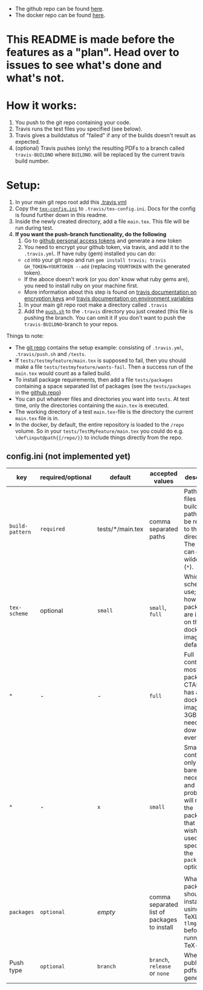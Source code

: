 -   The github repo can be found [here](https://github.com/Strauman/travis-latexbuild/).
-   The docker repo can be found [here](https://hub.docker.com/r/strauman/travis-latexbuild/).

# This README is made before the features as a "plan". Head over to issues to see what's done and what's not.

# How it works:

1.  You push to the git repo containing your code.
2.  Travis runs the test files you specified (see below).
3.  Travis gives a buildstatus of "failed" if any of the builds doesn't result as expected.
4.  (optional) Travis pushes (only) the resulting PDFs to a branch called `travis-BUILDNO` where `BUILDNO`. will be replaced by the current travis build number.

# Setup:

1.  In your main git repo root add this [.travis.yml](https://github.com/Strauman/travis-latexbuild/blob/master/.travis.yml)
2.  Copy the [`tex-config.ini`](https://github.com/Strauman/travis-latexbuild/blob/master/config.ini) to `.travis/tex-config.ini`.
    Docs for the config is found further down in this readme.
3.  Inside the newly created directory, add a file `main.tex`. This file will be run during test.
4.  **If you want the push-branch functionality, do the following**
    1.  Go to  [github personal access tokens](https://github.com/settings/tokens) and generate a new token
    2.  You need to encrypt your github token, via travis, and add it to the `.travis.yml`. If have ruby (gem) installed you can do:
    -   `cd` into your git repo and run `gem install travis; travis GH_TOKEN=YOURTOKEN --add` (replacing `YOURTOKEN` with the generated token).
    -   If the aboce doesn't work (or you don' know what ruby gems are), you need to install ruby on your machine first.
    -   More information about this step is found on [travis documentation on encryption keys](https://docs.travis-ci.com/user/encryption-keys) and [travis documentation on environment variables](https://docs.travis-ci.com/user/environment-variables/#defining-encrypted-variables-in-travisyml)
    1.  In your main git repo root make a directory called `.travis`
    2.  Add the [`push.sh`](https://github.com/Strauman/travis-latexbuild/blob/master/push.sh) to the `.travis` directory you just created (this file is pushing the branch. You can omit it if you don't want to push the `travis-BUILDNO`-branch to your repos.

Things to note:

-   The [git repo][gitrepo] contains the setup example: consisting of `.travis.yml`, `.travis/push.sh` and `/tests`.
-   If `tests/testmyfeature/main.tex` is supposed to fail, then you should make a file `tests/testmyfeature/wants-fail`. Then a success run of the `main.tex` would count as a failed build.
-   To install package requirements, then add a file `tests/packages` containing a space separated list of packages (see the `tests/packages` in the [github repo][gitrepo])
-   You can put whatever files and directories you want into `tests`. At test time, only the directories containing the `main.tex` is executed.
-   The working directory of a test `main.tex`-file is the directory the current `main.tex` file is in.
-   In the docker, by default, the entire repository is loaded to the `/repo` volume. So in your `tests/TestMyFeature/main.tex` you could do e.g. `\def\input@path{{/repo/}}` to include things directly from the repo.

## config.ini (not implemented yet)

| key             | required/optional | default           | accepted values                             | description                                                                                                                                  |
| --------------- | ----------------- | ----------------- | ------------------------------------------- | -------------------------------------------------------------------------------------------------------------------------------------------- |
| `build-pattern` | `required`        | tests/\*/main.tex | comma separated paths                       | Path of the files to build. The path should be relative to the repo directory. The paths can contain wildcard (`*`).                         |
| `tex-scheme`    | optional          | `small`           | `small`, `full`                             | Which TeX-scheme to use; that is how many packages are installed on the docker image by default                                              |
| ^               | -                 | -                 | `full`                                      | Full contains most of the packages in CTAN and has a docker image of 3GB that needs to be downloaded every time.                             |
| ^               | -                 | `x`               | `small`                                     | Small contains only the bare necessities, and probably will most of the packages that you wish to used be specified in the `packages` option |
|                 |                   |                   |                                             |                                                                                                                                              |
| `packages`      | `optional`        | _empty_           | comma separated list of packages to install | What packages should be installed using TeXLives `tlmgr` before running the TeX-files.                                                       |
| Push type       | `optional`        | `branch`          | `branch`, `release` or `none`               | Where to publish the pdfs generated                                                                                                          |

[gitrepo]: https://github.com/Strauman/travis-latexbuild

[docker]: https://hub.docker.com/r/strauman/travis-latexbuild/
